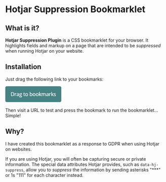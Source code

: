 ﻿# Hotjar Suppression Bookmarklet

## What is it?

**Hotjar Suppression Plugin** is a CSS bookmarklet for your browser. It highlights fields and markup on a page that are intended to be _suppressed_ when running Hotjar on your website.

## Installation

Just drag the following link to your bookmarks: 

<a href="javascript: (function () { e = document.createElement('LINK'); e.href = 'https://rawgithub.com/karltynan/hotjar-suppression-plugin/master/hotjar.css'; e.rel = 'stylesheet'; e.media = 'all'; document.body.appendChild(e); })();">
	<img src="assets/btn-drag.png" alt="Hotjar Suppression Test" />
</a>

Then visit a URL to test and press the bookmark to run the bookmarklet... Simple!

## Why?

I have created this bookmarklet as a response to GDPR when using Hotjar on websites.

If you are using Hotjar, you will often be capturing secure or private information. The special data attributes Hotjar provides, such as <code>data-hj-suppress</code>, allow you to _suppress_ the information by sending asterisks "***" or 1s "111" for each character instead.